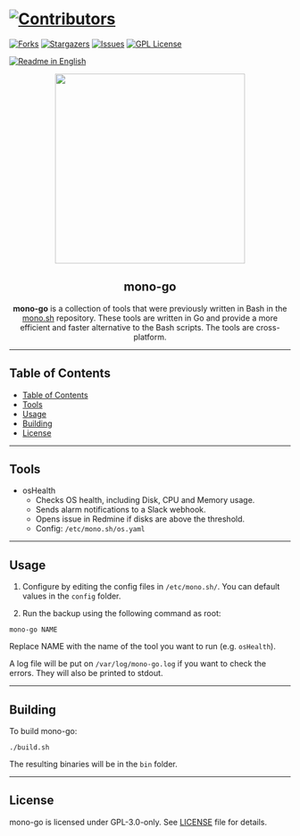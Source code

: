 # [![Contributors][contributors-shield]][contributors-url]
[![Forks][forks-shield]][forks-url]
[![Stargazers][stars-shield]][stars-url]
[![Issues][issues-shield]][issues-url]
[![GPL License][license-shield]][license-url]

[![Readme in English](https://img.shields.io/badge/Readme-English-blue)](README.md)

<div align="center"> 
<a href="https://mono.net.tr/">
  <img src="https://monobilisim.com.tr/images/mono-bilisim.svg" width="340"/>
</a>

<h2 align="center">mono-go</h2>
<b>mono-go</b> is a collection of tools that were previously written in Bash in the <a href="https://github.com/monobilisim/mono.sh">mono.sh</a> repository. These tools are written in Go and provide a more efficient and faster alternative to the Bash scripts. The tools are cross-platform.
</div>

---

## Table of Contents

- [Table of Contents](#table-of-contents)
- [Tools](#tools)
- [Usage](#usage)
- [Building](#building)
- [License](#license)

---

## Tools

- osHealth
  - Checks OS health, including Disk, CPU and Memory usage.
  - Sends alarm notifications to a Slack webhook.
  - Opens issue in Redmine if disks are above the threshold.
  - Config: `/etc/mono.sh/os.yaml`

---

## Usage

1. Configure by editing the config files in `/etc/mono.sh/`. You can default values in the `config` folder.

2. Run the backup using the following command as root:

```
mono-go NAME
```

Replace NAME with the name of the tool you want to run (e.g. `osHealth`).

A log file will be put on `/var/log/mono-go.log` if you want to check the errors. They will also be printed to stdout.

---


## Building

To build mono-go:

```
./build.sh
```

The resulting binaries will be in the `bin` folder.

---

## License

mono-go is licensed under GPL-3.0-only. See [LICENSE](LICENSE) file for details.

[contributors-shield]: https://img.shields.io/github/contributors/monobilisim/monodb-backup.svg?style=for-the-badge
[contributors-url]: https://github.com/monobilisim/monodb-backup/graphs/contributors
[forks-shield]: https://img.shields.io/github/forks/monobilisim/monodb-backup.svg?style=for-the-badge
[forks-url]: https://github.com/monobilisim/monodb-backup/network/members
[stars-shield]: https://img.shields.io/github/stars/monobilisim/monodb-backup.svg?style=for-the-badge
[stars-url]: https://github.com/monobilisim/monodb-backup/stargazers
[issues-shield]: https://img.shields.io/github/issues/monobilisim/monodb-backup.svg?style=for-the-badge
[issues-url]: https://github.com/monobilisim/monodb-backup/issues
[license-shield]: https://img.shields.io/github/license/monobilisim/monodb-backup.svg?style=for-the-badge
[license-url]: https://github.com/monobilisim/monodb-backup/blob/master/LICENSE

